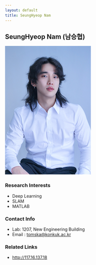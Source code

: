```yaml
---
layout: default
title: SeungHyeop Nam
---
```


## SeungHyeop Nam (남승협)
![profile](../assets/img/profile_seunghyeopnam.png)

### Research Interests
* Deep Learning
* SLAM
* MATLAB

### Contact Info
* Lab: 1207, New Engineering Building
* Email : tomska@konkuk.ac.kr

### Related Links
* http://117.16.137.18
